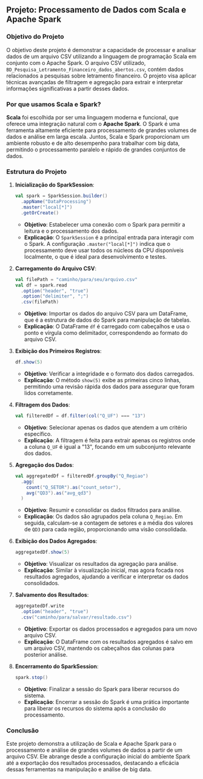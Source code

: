 ## Projeto: Processamento de Dados com Scala e Apache Spark

### Objetivo do Projeto

O objetivo deste projeto é demonstrar a capacidade de processar e analisar dados de um arquivo CSV utilizando a linguagem de programação Scala em conjunto com o Apache Spark. O arquivo CSV utilizado, `BD_Pesquisa_Letramento_Financeiro_dados_abertos.csv`, contém dados relacionados a pesquisas sobre letramento financeiro. O projeto visa aplicar técnicas avançadas de filtragem e agregação para extrair e interpretar informações significativas a partir desses dados.

### Por que usamos Scala e Spark?

**Scala** foi escolhida por ser uma linguagem moderna e funcional, que oferece uma integração natural com o **Apache Spark**. O Spark é uma ferramenta altamente eficiente para processamento de grandes volumes de dados e análise em larga escala. Juntos, Scala e Spark proporcionam um ambiente robusto e de alto desempenho para trabalhar com big data, permitindo o processamento paralelo e rápido de grandes conjuntos de dados.

### Estrutura do Projeto

1. **Inicialização do SparkSession**:
   ```scala
   val spark = SparkSession.builder()
     .appName("DataProcessing")
     .master("local[*]")
     .getOrCreate()
   ```
   - **Objetivo**: Estabelecer uma conexão com o Spark para permitir a leitura e o processamento dos dados.
   - **Explicação**: O `SparkSession` é a principal entrada para interagir com o Spark. A configuração `.master("local[*]")` indica que o processamento deve usar todos os núcleos da CPU disponíveis localmente, o que é ideal para desenvolvimento e testes.

2. **Carregamento do Arquivo CSV**:
   ```scala
   val filePath = "caminho/para/seu/arquivo.csv"
   val df = spark.read
     .option("header", "true")
     .option("delimiter", ";")
     .csv(filePath)
   ```
   - **Objetivo**: Importar os dados do arquivo CSV para um DataFrame, que é a estrutura de dados do Spark para manipulação de tabelas.
   - **Explicação**: O DataFrame `df` é carregado com cabeçalhos e usa o ponto e vírgula como delimitador, correspondendo ao formato do arquivo CSV.

3. **Exibição dos Primeiros Registros**:
   ```scala
   df.show(5)
   ```
   - **Objetivo**: Verificar a integridade e o formato dos dados carregados.
   - **Explicação**: O método `show(5)` exibe as primeiras cinco linhas, permitindo uma revisão rápida dos dados para assegurar que foram lidos corretamente.

4. **Filtragem dos Dados**:
   ```scala
   val filteredDf = df.filter(col("Q_UF") === "13")
   ```
   - **Objetivo**: Selecionar apenas os dados que atendem a um critério específico.
   - **Explicação**: A filtragem é feita para extrair apenas os registros onde a coluna `Q_UF` é igual a "13", focando em um subconjunto relevante dos dados.

5. **Agregação dos Dados**:
   ```scala
   val aggregatedDf = filteredDf.groupBy("Q_Regiao")
     .agg(
       count("Q_SETOR").as("count_setor"),
       avg("QD3").as("avg_qd3")
     )
   ```
   - **Objetivo**: Resumir e consolidar os dados filtrados para análise.
   - **Explicação**: Os dados são agrupados pela coluna `Q_Regiao`. Em seguida, calculam-se a contagem de setores e a média dos valores de `QD3` para cada região, proporcionando uma visão consolidada.

6. **Exibição dos Dados Agregados**:
   ```scala
   aggregatedDf.show(5)
   ```
   - **Objetivo**: Visualizar os resultados da agregação para análise.
   - **Explicação**: Similar à visualização inicial, mas agora focada nos resultados agregados, ajudando a verificar e interpretar os dados consolidados.

7. **Salvamento dos Resultados**:
   ```scala
   aggregatedDf.write
     .option("header", "true")
     .csv("caminho/para/salvar/resultado.csv")
   ```
   - **Objetivo**: Exportar os dados processados e agregados para um novo arquivo CSV.
   - **Explicação**: O DataFrame com os resultados agregados é salvo em um arquivo CSV, mantendo os cabeçalhos das colunas para posterior análise.

8. **Encerramento do SparkSession**:
   ```scala
   spark.stop()
   ```
   - **Objetivo**: Finalizar a sessão do Spark para liberar recursos do sistema.
   - **Explicação**: Encerrar a sessão do Spark é uma prática importante para liberar os recursos do sistema após a conclusão do processamento.

### Conclusão

Este projeto demonstra a utilização de Scala e Apache Spark para o processamento e análise de grandes volumes de dados a partir de um arquivo CSV. Ele abrange desde a configuração inicial do ambiente Spark até a exportação dos resultados processados, destacando a eficácia dessas ferramentas na manipulação e análise de big data.
